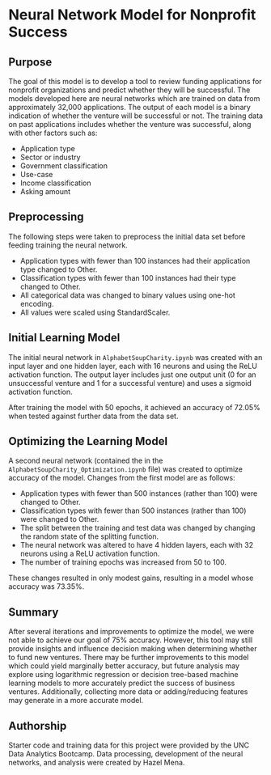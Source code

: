 # Neural Network Model for Nonprofit Success

## Purpose
The goal of this model is to develop a tool to review funding applications for nonprofit organizations and predict whether they will be successful.  The models developed here are neural networks which are trained on data from approximately 32,000 applications.  The output of each model is a binary indication of whether the venture will be successful or not.  The training data on past applications includes whether the venture was successful, along with other factors such as:
- Application type
- Sector or industry
- Government classification
- Use-case
- Income classification
- Asking amount

## Preprocessing
The following steps were taken to preprocess the initial data set before feeding training the neural network.
- Application types with fewer than 100 instances had their application type changed to Other.
- Classification types with fewer than 100 instances had their type changed to Other.
- All categorical data was changed to binary values using one-hot encoding.
- All values were scaled using StandardScaler.

## Initial Learning Model
The initial neural network in `AlphabetSoupCharity.ipynb` was created with an input layer and one hidden layer, each with 16 neurons and using the ReLU activation function.  The output layer includes just one output unit (0 for an unsuccessful venture and 1 for a successful venture) and uses a sigmoid activation function.

After training the model with 50 epochs, it achieved an accuracy of 72.05% when tested against further data from the data set.

## Optimizing the Learning Model
A second neural network (contained the in the `AlphabetSoupCharity_Optimization.ipynb` file) was created to optimize accuracy of the model.  Changes from the first model are as follows:
- Application types with fewer than 500 instances (rather than 100) were changed to Other.
- Classification types with fewer than 500 instances (rather than 100) were changed to Other.
- The split between the training and test data was changed by changing the random state of the splitting function.
- The neural network was altered to have 4 hidden layers, each with 32 neurons using a ReLU activation function.
- The number of training epochs was increased from 50 to 100.

These changes resulted in only modest gains, resulting in a model whose accuracy was 73.35%.

## Summary
After several iterations and improvements to optimize the model, we were not able to achieve our goal of 75% accuracy.  However, this tool may still provide insights and influence decision making when determining whether to fund new ventures.  There may be further improvements to this model which could yield marginally better accuracy, but future analysis may explore using logarithmic regression or decision tree-based machine learning models to more accurately predict the success of business ventures.  Additionally, collecting more data or adding/reducing features may generate in a more accurate model.

## Authorship
Starter code and training data for this project were provided by the UNC Data Analytics Bootcamp.  Data processing, development of the neural networks, and analysis were created by Hazel Mena.
